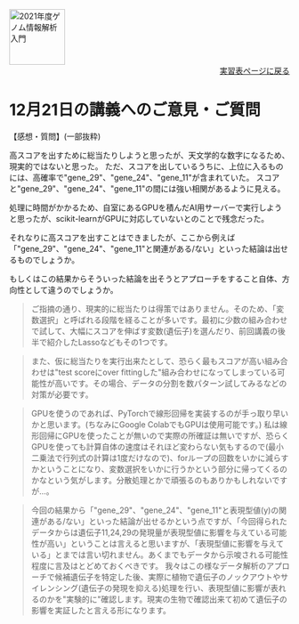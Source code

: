 <img src="https://lh3.googleusercontent.com/pw/AM-JKLVhTn_UySwMdfMwXvoq8l3VN7IkrY9cwtH2YJVMxAlMznUBWC9IpFtgPRIyfAXru4oykkYD-1WjWi0Ao5XgkB9JICvzDBcfn0L_5X2_KOOppsURK5DfSifCC-s7Vx5oQrBUn_BNWn_hfAPdhlVbKQGE=w1097-h235-no?authuser=0" alt="2021年度ゲノム情報解析入門" height="100px" align="middle">

<div align="right"><a href="https://github.com/CropEvol/lecture#section2">実習表ページに戻る</a></div>

# 12月21日の講義へのご意見・ご質問

【感想・質問】(一部抜粋)

高スコアを出すために総当たりしようと思ったが、天文学的な数字になるため、現実的ではないと思った。
ただ、スコアを出しているうちに、上位に入るものには、高確率で"gene_29"、"gene_24"、"gene_11"が含まれていた。
スコアと"gene_29"、"gene_24"、"gene_11"の間には強い相関があるように見える。

処理に時間がかかるため、自室にあるGPUを積んだAI用サーバーで実行しようと思ったが、scikit-learnがGPUに対応していないとのことで残念だった。

それなりに高スコアを出すことはできましたが、ここから例えば「"gene_29"、"gene_24"、"gene_11"と関連がある/ない」といった結論は出せるものでしょうか。

もしくはこの結果からそういった結論を出そうとアプローチをすること自体、方向性として違うのでしょうか。

> ご指摘の通り、現実的に総当たりは得策ではありません。そのため、「変数選択」と呼ばれる段階を経ることが多いです。最初に少数の組み合わせで試して、大幅にスコアを伸ばす変数(遺伝子)を選んだり、前回講義の後半で紹介したLassoなどもその1つです。

> また、仮に総当たりを実行出来たとして、恐らく最もスコアが高い組み合わせは"test scoreにover fittingした"組み合わせになってしまっている可能性が高いです。その場合、データの分割を数パターン試してみるなどの対策が必要です。

> GPUを使うのであれば、PyTorchで線形回帰を実装するのが手っ取り早いかと思います。(ちなみにGoogle ColabでもGPUは使用可能です。)
> 私は線形回帰にGPUを使ったことが無いので実際の所確証は無いですが、恐らくGPUを使っても計算自体の速度はそれほど変わらない気もするので(最小二乗法で行列式の計算は1度だけなので)、forループの回数をいかに減らすかということになり、変数選択をいかに行うかという部分に帰ってくるのかなという気がします。分散処理とかで頑張るのもありかもしれないですが...。

> 今回の結果から「"gene_29"、"gene_24"、"gene_11"と表現型値(y)の関連がある/ない」といった結論が出せるかという点ですが、「今回得られたデータからは遺伝子11,24,29の発現量が表現型値に影響を与えている可能性が高い」ということは言えると思いますが、「表現型値に影響を与えている」とまでは言い切れません。あくまでもデータから示唆される可能性程度に言及はとどめておくべきです。
> 我々はこの様なデータ解析のアプローチで候補遺伝子を特定した後、実際に植物で遺伝子のノックアウトやサイレンシング(遺伝子の発現を抑える)処理を行い、表現型値に影響が表れるのかを"実験的に"確認します。現実の生物で確認出来て初めて遺伝子の影響を実証したと言える形になります。